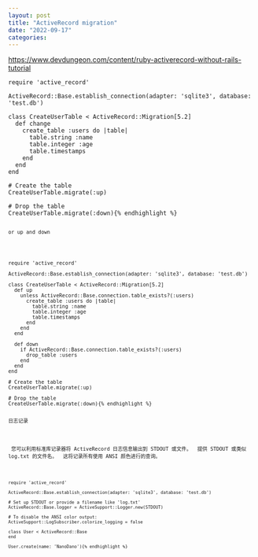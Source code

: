 ```yaml
---
layout: post
title: "ActiveRecord migration"
date: "2022-09-17"
categories: 
---
```

<p><a href="https://www.devdungeon.com/content/ruby-activerecord-without-rails-tutorial">https://www.devdungeon.com/content/ruby-activerecord-without-rails-tutorial</a></p>

<pre class="prettyprint">
<code class="ruby"><span class="kwd">require</span><span class="pln"> </span><span class="str">&#39;active_record&#39;</span><span class="pln">

</span><span class="typ">ActiveRecord</span><span class="pun">::</span><span class="typ">Base</span><span class="pun">.</span><span class="pln">establish_connection</span><span class="pun">(</span><span class="pln">adapter</span><span class="pun">:</span><span class="pln"> </span><span class="str">&#39;sqlite3&#39;</span><span class="pun">,</span><span class="pln"> database</span><span class="pun">:</span><span class="pln"> </span><span class="str">&#39;test.db&#39;</span><span class="pun">)</span><span class="pln">

</span><span class="kwd">class</span><span class="pln"> </span><span class="typ">CreateUserTable</span><span class="pln"> </span><span class="pun">&lt;</span><span class="pln"> </span><span class="typ">ActiveRecord</span><span class="pun">::</span><span class="typ">Migration</span><span class="pun">[</span><span class="lit">5.2</span><span class="pun">]</span><span class="pln">
  </span><span class="kwd">def</span><span class="pln"> change
    create_table </span><span class="pun">:</span><span class="pln">users </span><span class="kwd">do</span><span class="pln"> </span><span class="pun">|</span><span class="pln">table</span><span class="pun">|</span><span class="pln">
      table</span><span class="pun">.</span><span class="kwd">string</span><span class="pln"> </span><span class="pun">:</span><span class="pln">name
      table</span><span class="pun">.</span><span class="pln">integer </span><span class="pun">:</span><span class="pln">age
      table</span><span class="pun">.</span><span class="pln">timestamps
    </span><span class="kwd">end</span><span class="pln">
  </span><span class="kwd">end</span><span class="pln">
</span><span class="kwd">end</span><span class="pln">

</span><span class="com"># Create the table</span><span class="pln">
</span><span class="typ">CreateUserTable</span><span class="pun">.</span><span class="pln">migrate</span><span class="pun">(:</span><span class="pln">up</span><span class="pun">)</span><span class="pln">

</span><span class="com"># Drop the table</span><span class="pln">
</span><span class="typ">CreateUserTable</span><span class="pun">.</span><span class="pln">migrate</span><span class="pun">(:</span><span class="pln">down</span><span class="pun">)</span>{% endhighlight %}

<p><code>or up and down</code></p>

<pre class="prettyprint">
<code class="ruby"><span class="kwd">require</span><span class="pln"> </span><span class="str">&#39;active_record&#39;</span><span class="pln">

</span><span class="typ">ActiveRecord</span><span class="pun">::</span><span class="typ">Base</span><span class="pun">.</span><span class="pln">establish_connection</span><span class="pun">(</span><span class="pln">adapter</span><span class="pun">:</span><span class="pln"> </span><span class="str">&#39;sqlite3&#39;</span><span class="pun">,</span><span class="pln"> database</span><span class="pun">:</span><span class="pln"> </span><span class="str">&#39;test.db&#39;</span><span class="pun">)</span><span class="pln">

</span><span class="kwd">class</span><span class="pln"> </span><span class="typ">CreateUserTable</span><span class="pln"> </span><span class="pun">&lt;</span><span class="pln"> </span><span class="typ">ActiveRecord</span><span class="pun">::</span><span class="typ">Migration</span><span class="pun">[</span><span class="lit">5.2</span><span class="pun">]</span><span class="pln">
  </span><span class="kwd">def</span><span class="pln"> up
    </span><span class="kwd">unless</span><span class="pln"> </span><span class="typ">ActiveRecord</span><span class="pun">::</span><span class="typ">Base</span><span class="pun">.</span><span class="pln">connection</span><span class="pun">.</span><span class="pln">table_exists</span><span class="pun">?(:</span><span class="pln">users</span><span class="pun">)</span><span class="pln">
      create_table </span><span class="pun">:</span><span class="pln">users </span><span class="kwd">do</span><span class="pln"> </span><span class="pun">|</span><span class="pln">table</span><span class="pun">|</span><span class="pln">
        table</span><span class="pun">.</span><span class="kwd">string</span><span class="pln"> </span><span class="pun">:</span><span class="pln">name
        table</span><span class="pun">.</span><span class="pln">integer </span><span class="pun">:</span><span class="pln">age
        table</span><span class="pun">.</span><span class="pln">timestamps
      </span><span class="kwd">end</span><span class="pln">
    </span><span class="kwd">end</span><span class="pln">
  </span><span class="kwd">end</span><span class="pln">

  </span><span class="kwd">def</span><span class="pln"> down
    </span><span class="kwd">if</span><span class="pln"> </span><span class="typ">ActiveRecord</span><span class="pun">::</span><span class="typ">Base</span><span class="pun">.</span><span class="pln">connection</span><span class="pun">.</span><span class="pln">table_exists</span><span class="pun">?(:</span><span class="pln">users</span><span class="pun">)</span><span class="pln">
      drop_table </span><span class="pun">:</span><span class="pln">users
    </span><span class="kwd">end</span><span class="pln">
  </span><span class="kwd">end</span><span class="pln">
</span><span class="kwd">end</span><span class="pln">

</span><span class="com"># Create the table</span><span class="pln">
</span><span class="typ">CreateUserTable</span><span class="pun">.</span><span class="pln">migrate</span><span class="pun">(:</span><span class="pln">up</span><span class="pun">)</span><span class="pln">

</span><span class="com"># Drop the table</span><span class="pln">
</span><span class="typ">CreateUserTable</span><span class="pun">.</span><span class="pln">migrate</span><span class="pun">(:</span><span class="pln">down</span><span class="pun">)</span>{% endhighlight %}

<p>日志记录</p>

<p>&nbsp;您可以利用标准库记录器将 ActiveRecord 日志信息输出到 STDOUT 或文件。&nbsp; 提供 STDOUT 或类似 log.txt 的文件名。&nbsp; 这将记录所有使用 ANSI 颜色进行的查询。</p>

<pre class="prettyprint">
<code class="ruby"><span class="kwd">require</span><span class="pln"> </span><span class="str">&#39;active_record&#39;</span><span class="pln">

</span><span class="typ">ActiveRecord</span><span class="pun">::</span><span class="typ">Base</span><span class="pun">.</span><span class="pln">establish_connection</span><span class="pun">(</span><span class="pln">adapter</span><span class="pun">:</span><span class="pln"> </span><span class="str">&#39;sqlite3&#39;</span><span class="pun">,</span><span class="pln"> database</span><span class="pun">:</span><span class="pln"> </span><span class="str">&#39;test.db&#39;</span><span class="pun">)</span><span class="pln">

</span><span class="com"># Set up STDOUT or provide a filename like &#39;log.txt&#39;</span><span class="pln">
</span><span class="typ">ActiveRecord</span><span class="pun">::</span><span class="typ">Base</span><span class="pun">.</span><span class="pln">logger </span><span class="pun">=</span><span class="pln"> </span><span class="typ">ActiveSupport</span><span class="pun">::</span><span class="typ">Logger</span><span class="pun">.</span><span class="kwd">new</span><span class="pun">(</span><span class="pln">STDOUT</span><span class="pun">)</span><span class="pln">

</span><span class="com"># To disable the ANSI color output:</span><span class="pln">
</span><span class="typ">ActiveSupport</span><span class="pun">::</span><span class="typ">LogSubscriber</span><span class="pun">.</span><span class="pln">colorize_logging </span><span class="pun">=</span><span class="pln"> </span><span class="kwd">false</span><span class="pln">

</span><span class="kwd">class</span><span class="pln"> </span><span class="typ">User</span><span class="pln"> </span><span class="pun">&lt;</span><span class="pln"> </span><span class="typ">ActiveRecord</span><span class="pun">::</span><span class="typ">Base</span><span class="pln">
</span><span class="kwd">end</span><span class="pln">

</span><span class="typ">User</span><span class="pun">.</span><span class="pln">create</span><span class="pun">(</span><span class="pln">name</span><span class="pun">:</span><span class="pln"> </span><span class="str">&#39;NanoDano&#39;</span><span class="pun">)</span>{% endhighlight %}

